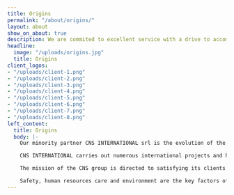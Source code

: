 ```yaml
---
title: Origins
permalink: "/about/origins/"
layout: about
show_on_about: true
description: We are commited to excellent service with a drive to accomplish our goals.
headline:
  image: "/uploads/origins.jpg"
  title: Origins
client_logos:
- "/uploads/client-1.png"
- "/uploads/client-2.png"
- "/uploads/client-3.png"
- "/uploads/client-4.png"
- "/uploads/client-5.png"
- "/uploads/client-6.png"
- "/uploads/client-7.png"
- "/uploads/client-8.png"
left_content:
  title: Origins
  body: |-
    Our minority partner CNS INTERNATIONAL srl is the evolution of the former group diving company CNS-SOC. COOP. NAZIONALE SOMMOZZATORI founded in 1988 by a previous group of SAIPEM (ENI Group)  senior divers, diving supervisors and diving superintendents, in order to expand and develop its own business on a world wide scale. In Nigeria, we have formed a partnership with CNS International that is focused on building local capacity and offering training and human capital development.

    CNS INTERNATIONAL carries out numerous international projects and has an excellent track record with clients. CNS group continues to grow globally and remains a major player in the Air / Sat diving industry, with improving results both in terms of performance and safety procedures.

    The mission of the CNS group is directed to satisfying its clients' needs and to reach a recognized leadership in the industrial diving services field.

    Safety, human resources care and environment are the key factors of CNS strategy for success.
---
```


